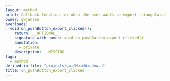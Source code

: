 ```yaml
---
layout: method
brief: Callback function for when the user wants to export triangulated points to a different format.
owner: gwjensen
overloads:
  void on_pushButton_export_clicked():
    return: __OPTIONAL__
    signature_with_names: void on_pushButton_export_clicked()
    annotation:
      - private
    description: __MISSING__
tags:
  - method
defined-in-file: "projects/gui/MainWindow.h"
title: on_pushButton_export_clicked
---
```

